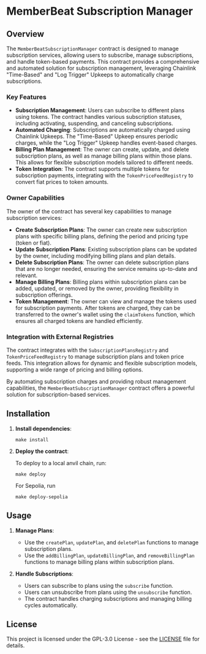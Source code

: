 # MemberBeat Subscription Manager

## Overview

The `MemberBeatSubscriptionManager` contract is designed to manage subscription services, allowing users to subscribe, manage subscriptions, and handle token-based payments. This contract provides a comprehensive and automated solution for subscription management, leveraging Chainlink "Time-Based" and "Log Trigger" Upkeeps to automatically charge subscriptions.

### Key Features

- **Subscription Management**: Users can subscribe to different plans using tokens. The contract handles various subscription statuses, including activating, suspending, and canceling subscriptions.
- **Automated Charging**: Subscriptions are automatically charged using Chainlink Upkeeps. The "Time-Based" Upkeep ensures periodic charges, while the "Log Trigger" Upkeep handles event-based charges.
- **Billing Plan Management**: The owner can create, update, and delete subscription plans, as well as manage billing plans within those plans. This allows for flexible subscription models tailored to different needs.
- **Token Integration**: The contract supports multiple tokens for subscription payments, integrating with the `TokenPriceFeedRegistry` to convert fiat prices to token amounts.

### Owner Capabilities

The owner of the contract has several key capabilities to manage subscription services:

- **Create Subscription Plans**: The owner can create new subscription plans with specific billing plans, defining the period and pricing type (token or fiat).
- **Update Subscription Plans**: Existing subscription plans can be updated by the owner, including modifying billing plans and plan details.
- **Delete Subscription Plans**: The owner can delete subscription plans that are no longer needed, ensuring the service remains up-to-date and relevant.
- **Manage Billing Plans**: Billing plans within subscription plans can be added, updated, or removed by the owner, providing flexibility in subscription offerings.
- **Token Management**: The owner can view and manage the tokens used for subscription payments. After tokens are charged, they can be transferred to the owner's wallet using the `claimTokens` function, which ensures all charged tokens are handled efficiently.

### Integration with External Registries

The contract integrates with the `SubscriptionPlansRegistry` and `TokenPriceFeedRegistry` to manage subscription plans and token price feeds. This integration allows for dynamic and flexible subscription models, supporting a wide range of pricing and billing options.

By automating subscription charges and providing robust management capabilities, the `MemberBeatSubscriptionManager` contract offers a powerful solution for subscription-based services.

## Installation  
    
1. **Install dependencies**:

    ```
    make install
    ```
   
2. **Deploy the contract**:
   
    To deploy to a local anvil chain, run:

    ```
    make deploy   
    ```

    For Sepolia, run
    ```
    make deploy-sepolia
    ```    

## Usage

1. **Manage Plans**:
   - Use the `createPlan`, `updatePlan`, and `deletePlan` functions to manage subscription plans.
   - Use the `addBillingPlan`, `updateBillingPlan`, and `removeBillingPlan` functions to manage billing plans within subscription plans.

2. **Handle Subscriptions**:
   - Users can subscribe to plans using the `subscribe` function.
   - Users can unsubscribe from plans using the `unsubscribe` function.
   - The contract handles charging subscriptions and managing billing cycles automatically.

## License

This project is licensed under the GPL-3.0 License - see the [LICENSE](LICENSE) file for details.

